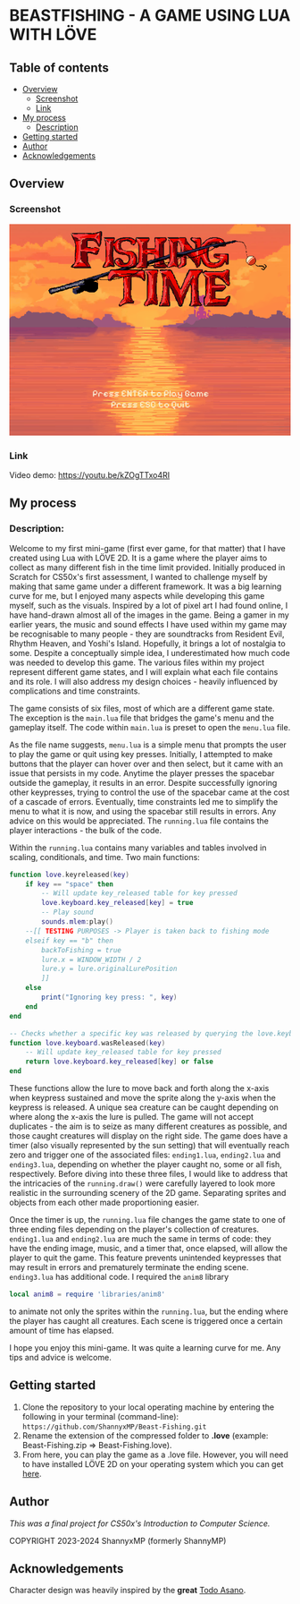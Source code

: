 # BEASTFISHING - A GAME USING LUA WITH LÖVE

## Table of contents

- [Overview](#overview)
    - [Screenshot](#screenshot) 
    - [Link](#link)
- [My process](#my-process)
    - [Description](#description)
- [Getting started](#getting-started)
- [Author](#author)
- [Acknowledgements](#acknowledgements)

## Overview

### Screenshot

![Screenshot of Beast Fishing's main menu](./sprites/menu.png)

### Link

Video demo: https://youtu.be/kZOgTTxo4RI

## My process

### Description:

Welcome to my first mini-game (first ever game, for that matter) that I have created using Lua with LÖVE 2D. It is a game where the player aims to collect as many different fish in the time limit provided. Initially produced in Scratch for CS50x's first assessment, I wanted to challenge myself by making that same game under a different framework. It was a big learning curve for me, but I enjoyed many aspects while developing this game myself, such as the visuals. Inspired by a lot of pixel art I had found online, I have hand-drawn almost all of the images in the game. Being a gamer in my earlier years, the music and sound effects I have used within my game may be recognisable to many people - they are soundtracks from Resident Evil, Rhythm Heaven, and Yoshi's Island. Hopefully, it brings a lot of nostalgia to some. Despite a conceptually simple idea, I underestimated how much code was needed to develop this game. The various files within my project represent different game states, and I will explain what each file contains and its role. I will also address my design choices - heavily influenced by complications and time constraints. 

The game consists of six files, most of which are a different game state. The exception is the `main.lua` file that bridges the game's menu and the gameplay itself. The code within `main.lua` is preset to open the `menu.lua` file. 

As the file name suggests, `menu.lua` is a simple menu that prompts the user to play the game or quit using key presses. Initially, I attempted to make buttons that the player can hover over and then select, but it came with an issue that persists in my code. Anytime the player presses the spacebar outside the gameplay, it results in an error. Despite successfully ignoring other keypresses, trying to control the use of the spacebar came at the cost of a cascade of errors. Eventually, time constraints led me to simplify the menu to what it is now, and using the spacebar still results in errors. Any advice on this would be appreciated. The `running.lua` file contains the player interactions - the bulk of the code.

Within the `running.lua` contains many variables and tables involved in scaling, conditionals, and time. Two main functions: 
```lua
function love.keyreleased(key)
    if key == "space" then
        -- Will update key_released table for key pressed
        love.keyboard.key_released[key] = true
        -- Play sound
        sounds.mlem:play()
    --[[ TESTING PURPOSES -> Player is taken back to fishing mode
    elseif key == "b" then 
        backToFishing = true
        lure.x = WINDOW_WIDTH / 2
        lure.y = lure.originalLurePosition
        ]]
    else
        print("Ignoring key press: ", key)
    end
end
```  
```lua
-- Checks whether a specific key was released by querying the love.keyboard.key_released table
function love.keyboard.wasReleased(key)
    -- Will update key_released table for key pressed
    return love.keyboard.key_released[key] or false
end
```
These functions allow the lure to move back and forth along the x-axis when keypress sustained and move the sprite along the y-axis when the keypress is released. A unique sea creature can be caught depending on where along the x-axis the lure is pulled. The game will not accept duplicates - the aim is to seize as many different creatures as possible, and those caught creatures will display on the right side. The game does have a timer (also visually represented by the sun setting) that will eventually reach zero and trigger one of the associated files: `ending1.lua`, `ending2.lua` and `ending3.lua`, depending on whether the player caught no, some or all fish, respectively. Before diving into these three files, I would like to address that the intricacies of the ```running.draw()``` were carefully layered to look more realistic in the surrounding scenery of the 2D game. Separating sprites and objects from each other made proportioning easier.

Once the timer is up, the `running.lua` file changes the game state to one of three ending files depending on the player's collection of creatures. `ending1.lua` and `ending2.lua` are much the same in terms of code: they have the ending image, music, and a timer that, once elapsed, will allow the player to quit the game. This feature prevents unintended keypresses that may result in errors and prematurely terminate the ending scene. `ending3.lua` has additional code. I required the `anim8` library 
```lua
local anim8 = require 'libraries/anim8'
``` 
to animate not only the sprites within the `running.lua`, but the ending where the player has caught all creatures. Each scene is triggered once a certain amount of time has elapsed.

I hope you enjoy this mini-game. It was quite a learning curve for me. Any tips and advice is welcome. 

## Getting started

1. Clone the repository to your local operating machine by entering the following in your terminal (command-line): `https://github.com/ShannyxMP/Beast-Fishing.git`
2. Rename the extension of the compressed folder to **.love** (example: Beast-Fishing.zip => Beast-Fishing.love).   
3. From here, you can play the game as a .love file. However, you will need to have installed LÖVE 2D on your operating system which you can get [here](https://love2d.org/).

## Author

*This was a final project for CS50x's Introduction to Computer Science.*

COPYRIGHT 2023-2024 ShannyxMP (formerly ShannyMP)

## Acknowledgements

Character design was heavily inspired by the **great** [Todo Asano](https://dribbble.com/Todo_Asano).


